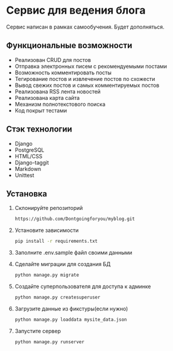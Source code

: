 # Сервис для ведения блога

Сервис написан в рамках самообучения. Будет дополняться.

## Функциональные возможности

- Реализован CRUD для постов
- Отправка электронных писем с рекомендуемыми постами
- Возможность комментировать посты
- Тегирование постов и извлечение постов по схожести
- Вывод свежих постов и самых комментируемых постов 
- Реализована RSS лента новостей
- Реализована карта сайта
- Механизм полнотекстового поиска 
- Код покрыт тестами

## Стэк технологии

- Django
- PostgreSQL
- HTML/CSS
- Django-taggit
- Markdown
- Unittest

## Установка

1. Склонируйте репозиторий
   ```bash
   https://github.com/Dontgoingforyou/myblog.git
   
2. Установите зависимости
   ```bash
   pip install -r requirements.txt

3. Заполните .env.sample файл своими данными   

4. Сделайте миграции для создания БД
   ```bash
   python manage.py migrate
   
5. Создайте суперпользователя для доступа к админке
   ```bash
   python manage.py createsuperuser
   
6. Загрузите данные из фикстуры(если нужно)
   ```bash
   python manage.py loaddata mysite_data.json
   
7. Запустите сервер
   ```bash
   python manage.py runserver